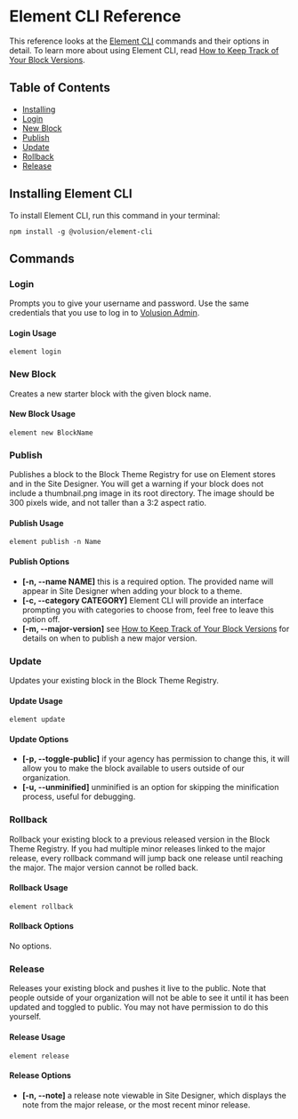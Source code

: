 # Element CLI Reference

This reference looks at the [Element CLI](https://github.com/volusion/element-cli) commands and their options in detail. To learn more about using Element CLI, read [How to Keep Track of Your Block Versions](/how-to/track-block-versions).

## Table of Contents

* [Installing](#installing-element-cli)
* [Login](#login)
* [New Block](#new-block)
* [Publish](#publish)
* [Update](#update)
* [Rollback](#rollback)
* [Release](#release)

## Installing Element CLI

To install Element CLI, run this command in your terminal:

```shell
npm install -g @volusion/element-cli
```

## Commands

### Login

Prompts you to give your username and password. Use the same credentials that you use to log in to [Volusion Admin](https://www.volusion.com/login).

#### Login Usage

```shell
element login
```

### New Block

Creates a new starter block with the given block name.

#### New Block Usage

```shell
element new BlockName
```

### Publish

Publishes a block to the Block Theme Registry for use on Element stores and in the Site Designer. You will get a warning if your block does not include a thumbnail.png image in its root directory. The image should be 300 pixels wide, and not taller than a 3:2 aspect ratio.

#### Publish Usage

```shell
element publish -n Name
```

#### Publish Options

* **[-n, --name NAME]** this is a required option. The provided name will appear in Site Designer when adding your block to a theme.
* **[-c, --category CATEGORY]** Element CLI will provide an interface prompting you with categories to choose from, feel free to leave this option off.
* **[-m, --major-version]** see [How to Keep Track of Your Block Versions](/how-to/track-block-versions) for details on when to publish a new major version.

### Update

Updates your existing block in the Block Theme Registry.

#### Update Usage

```shell
element update
```

#### Update Options

* **[-p, --toggle-public]** if your agency has permission to change this, it will allow you to make the block available to users outside of our organization.
* **[-u, --unminified]** unminified is an option for skipping the minification process, useful for debugging.

### Rollback

Rollback your existing block to a previous released version in the Block Theme Registry. If you had multiple minor releases linked to the major release, every rollback command will jump back one release until reaching the major. The major version cannot be rolled back.

#### Rollback Usage

```shell
element rollback
```

#### Rollback Options

No options.

### Release

Releases your existing block and pushes it live to the public. Note that people outside of your organization will not be able to see it until it has been updated and toggled to public. You may not have permission to do this yourself.

#### Release Usage

```shell
element release
```

#### Release Options

* **[-n, --note]** a release note viewable in Site Designer, which displays the note from the major release, or the most recent minor release.
